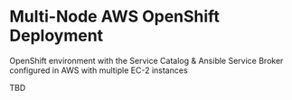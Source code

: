 # Multi-Node AWS OpenShift Deployment 
OpenShift environment with the Service Catalog & Ansible Service Broker configured in AWS with multiple EC-2 instances

TBD
